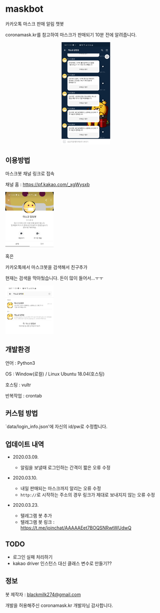 # maskbot

카카오톡 마스크 판매 알림 챗봇

coronamask.kr를 참고하여 마스크가 판매되기 10분 전에 알려줍니다.

<center><img src="assets/screenshot.jpg" width="30%"></center>
  
  
    
## 이용방법

마스크봇 채널 링크로 접속

채널 홈 : https://pf.kakao.com/_xgWysxb

<img src = "assets/home.jpg" width= "30%">

혹은

카카오톡에서 마스크봇을 검색해서 친구추가

현재는 검색을 막아뒀습니다. 돈이 많이 들어서...ㅜㅜ
    
<img src="assets/how_to_use.jpg" width="30%">
    
    
## 개발환경

언어 : Python3

OS : Window(로컬) / Linux Ubuntu 18.04(호스팅)

호스팅 : vultr

반복작업 : crontab
    
    
## 커스텀 방법

`data/login_info.json'에 자신의 id/pw로 수정합니다.

    
## 업데이트 내역

- 2020.03.09.
  - 알림을 보낼때 로그인하는 간격이 짧은 오류 수정
  
- 2020.03.10.
  - 내일 판매되는 마스크까지 알리는 오류 수정
  - `http://`로 시작하는 주소의 경우 링크가 제대로 보내지지 않는 오류 수정

- 2020.03.23.
  - 텔레그램 봇 추가
  - 텔레그램 봇 링크 : https://t.me/joinchat/AAAAAEet7BOQSNRwtWUdwQ

## TODO

- 로그인 실패 처리하기
- kakao driver 인스턴스 대신 클래스 변수로 만들기??


## 정보

봇 제작자 : blackmilk274@gmail.com

개발을 허용해주신 coronamask.kr 개발자님 감사합니다.


